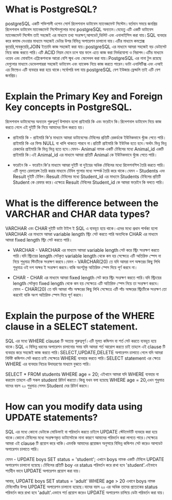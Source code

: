 # What is PostgreSQL?
postgreSQL একটি শক্তিশালী ওপেন সোর্স রিলেশনাল ডাটাবেস ম্যানেজমেন্ট সিস্টেম।বর্তমান সময়ে জনপ্রিয় রিলেশনাল ডাটাবেস ম্যানেজমেন্ট সিস্টেমগুলোর মধ্যে postgreSQL অন্যতম।যেহেতু এটি একটি ডাটাবেস ম্যানেজমেন্ট সিস্টেম তাই সহজেই এর মাধ্যমে তথ্য সংরক্ষণ,আপডেট,ডিলিট এবং এনালাইসিস করা যায়।SQL ব্যবহার করে কমান্ড দেওয়ার মাধ্যমে সহজেই ডেটার উপর বিভিন্ন অপারেশন চালানো যায়।এটির মাধ্যমে কমপ্লেক্স কুয়েরি,সাবকুয়েরি,JOIN ইত্যাদি কাজ সহজেই করা যায়।postgreSQL এর মাধ্যমে আমরা সহজেই বড় ডেটাসেট নিয়ে কাজ করতে পারি।এটি ACID নিয়ম মেনে চলে যার ফলে এতে কাজ করা নির্ভরযোগ্য ও নিরাপদ।এটির মাধ্যমে ওয়েব এবং মোবাইল এপ্লিকেশনকে আরো বেশি স্মুথ এবং স্কেলেবল করা যায়।PostgreSQL এর নানা টুল রয়েছে যেগুলোর মাধ্যমে ডেভেলপাররা সহজেই ডাটাবেস এবং ব্যাকেন্ড নিয়ে কাজ করতে পারেন।ডাটা এনালিটিক্স এবং এআই এর ফিল্ডেও এটি ব্যবহার করা হয়ে থাকে।সর্বোপরি বলা যায় postgreSQL বেশ ইউজার ফ্রেন্ডলি তাই এটি বেশ জনপ্রিয়।

# Explain the Primary Key and Foreign Key concepts in PostgreSQL.
রিলেশনাল ডাটাবেসের অন্যতম গুরুত্বপূর্ণ উপাদান হলো প্রাইমারি কি এবং ফরেইন কি।রিলেশনাল ডাটাবেস নিয়ে কাজ করতে গেলে এই দুইটি কি নিয়ে আমাদের ডিল করতে হয়।

- প্রাইমারি কি - প্রাইমারি কি'র মাধ্যমে আমরা ডাটাবেসের টেবিলের প্রতিটি রেকর্ডকে ইউনিকভাবে খুঁজে পেতে পারি।প্রাইমারি কি এর ফিল্ড NULL বা খালি  থাকতে পারবে না।প্রতিটি প্রাইমারি কি ইউনিক হতে হবে।অর্থাৎ ভিন্ন ভিন্ন রেকর্ডের  প্রাইমারি কি ভিন্ন ভিন্ন হতে হবে।যেমন- Animal নামক একটি টেবিলের মধ্যে Animal_id একটি প্রাইমারি কি।এই Animal_id এর মাধ্যমে আমরা প্রতিটি Animal কে ইউনিকভাবে খুঁজে পেতে পারি।

- ফরেইন কি - ফরেইন কি'র মাধ্যমে আমরা দুইটি বা দুইয়ের অধিক টেবিলের মধ্যে রিলেশনশিপ তৈরি করতে পারি।এটি মূলত রেফারেন্স তৈরি করার মাধ্যমে টেবিল গুলোর মধ্যে সম্পর্ক তৈরি করে থাকে।যেমন - Students এবং Result দুইটি টেবিল।Result টেবিলের মধ্যে Student_id এর মাধ্যমে Students টেবিলের প্রতিটি Student কে রেফার করে।এক্ষেত্রে Result টেবিলের Student_id কে আমরা ফরেইন কি বলতে পারি।

# What is the difference between the VARCHAR and CHAR data types?
VARCHAR এবং CHAR দুইটি ডাটা টাইপ ই SQL এ ব্যবহৃত হয়ে থাকে।এদের মধ্যে প্রধান পার্থক্য হলো VARCHAR এর মাধ্যমে আমরা variable length স্ট্রিং সেট করতে পারি অন্যদিকে CHAR এর মাধ্যমে আমরা fixed length স্ট্রিং সেট করতে পারি।

- VARCHAR - VARCHAR এর মাধ্যমে আমরা variable length সেট করে স্ট্রিং সংরক্ষণ করতে পারি।যদি স্ট্রিংয়ের length সেটকৃত variable length থেকে কম হয় সেক্ষেত্রে এটি অতিরিক্ত স্পেস না নিয়ে শুধুমাত্র স্টিংটিকে সংরক্ষণ করবে।যেমন - VARCHAR(20) তে যদি আমরা দশ অক্ষরের কিছু লিখি শুধুমাত্র ওই দশ অক্ষর ই সংরক্ষণ করবে।বাকি অংশটুকু অতিরিক্ত স্পেস দিয়ে পূর্ণ করবে না।

- CHAR - CHAR এর মাধ্যমে আমরা fixed length সেট করে স্ট্রিং সংরক্ষণ করতে পারি।যদি স্ট্রিংয়ের length সেটকৃত fixed length থেকে কম হয় সেক্ষেত্রে এটি অতিরিক্ত স্পেস নিয়ে তা সংরক্ষণ করবে।যেমন - CHAR(20) তে যদি আমরা পাঁচ অক্ষরের কিছু লিখি সেক্ষেত্রে এটি পাঁচ অক্ষরের স্ট্রিংটিকে সংরক্ষণ তো করবেই বাকি অংশ অতিরিক্ত স্পেস দিয়ে পূর্ণ করবে।

# Explain the purpose of the WHERE clause in a SELECT statement.
SQL এর মধ্যে WHERE clause টি অত্যন্ত গুরুত্বপূর্ণ।এটি মূলত কন্ডিশন বা শর্ত সেট করতে ব্যবহৃত হয়ে থাকে।SQL এ বিভিন্ন ধরনের অপারেশন চালানোর সময় যদি আমরা শর্ত আরোপ করতে চাই তাহলে এই clause টি ব্যবহার করে সহজেই কাজ করতে পারি।SELECT,UPDATE,DELETE অপারেশন চালাতে গেলে যদি আমরা নির্দিষ্ট কন্ডিশন সেট করতে চাই সেক্ষেত্রে WHERE ব্যবহার করতে পারি।SELECT statement এর ক্ষেত্রে WHERE এর ব্যবহার নিচের উদাহরণের মাধ্যমে বুঝতে পারি। 

SELECT * FROM students 
WHERE age = 20;
এইখানে আমরা যদি WHERE ব্যবহার না করতাম তাহলে এটি সকল student রিটার্ন করতো।কিন্তু যখন বলা হয়েছে WHERE age = 20,এখন শুধুমাত্র যাদের বয়স ২০ শুধুমাত্র সেসব Student দের রিটার্ন করবে।

# How can you modify data using UPDATE statements?
SQL এর মধ্যে কোনো ডেটাকে মোডিফাই বা পরিবর্তন করতে চাইলে UPDATE স্টেটমেন্টটি ব্যবহার করা হয়ে থাকে।কোনো টেবিলের মধ্যে সংরক্ষণকৃত ডাটাসেটকে নানা কারণে আমাদের পরিবর্তন করা লাগতে পারে।সেক্ষেত্রে আমরা এই clause টি প্রয়োগ করে থাকি।এমনকি আমাদের প্রয়োজন অনুসারে বিভিন্ন কন্ডিশন সেট করেও আপডেট অপারেশন চালাতে পারি।

যেমন - 
UPDATE boys 
SET status = 'student';
এখানে boys নামক একটি টেবিলে UPDATE অপারেশন চালানো হয়েছে।টেবিলের প্রতিটি boy এর status পরিবর্তন করে রাখা হবে 'student'.এইভাবে শর্তহীন ভাবে UPDATE অপারেশন প্রয়োগ করা যায়।

আবার,
UPDATE boys
SET status = 'adult'
WHERE age > 20
এখানে boys নামক টেবিলেটির উপর UPDATE অপারেশন চালানো হয়েছে।যাদের বয়স ২০ এর অধিক তাদের প্রত্যেকের status পরিবর্তন করে রাখা হবে 'adult'.এভাবে শর্ত প্রয়োগ করেও UPDATE অপারেশন চালিয়ে ডেটা পরিবর্তন করা যায়।


